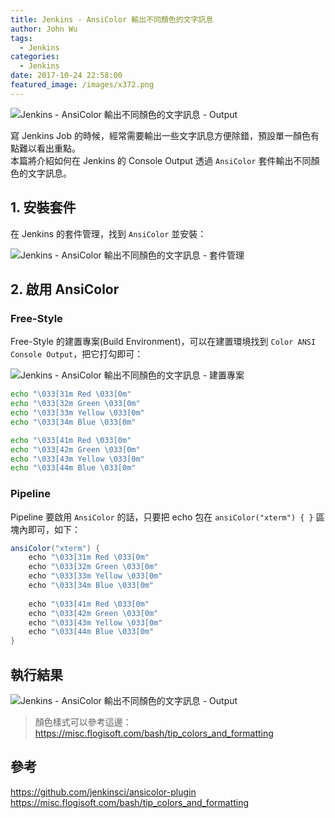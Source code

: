 ```yaml
---
title: Jenkins - AnsiColor 輸出不同顏色的文字訊息
author: John Wu
tags:
  - Jenkins
categories:
  - Jenkins
date: 2017-10-24 22:58:00
featured_image: /images/x372.png
---
```


![Jenkins - AnsiColor 輸出不同顏色的文字訊息 - Output](/images/x372.png)

寫 Jenkins Job 的時候，經常需要輸出一些文字訊息方便除錯，預設單一顏色有點難以看出重點。  
本篇將介紹如何在 Jenkins 的 Console Output 透過 `AnsiColor` 套件輸出不同顏色的文字訊息。

<!-- more -->

## 1. 安裝套件

在 Jenkins 的套件管理，找到 `AnsiColor` 並安裝：  

![Jenkins - AnsiColor 輸出不同顏色的文字訊息 - 套件管理](/images/x371.png)

## 2. 啟用 AnsiColor

### Free-Style

Free-Style 的建置專案(Build Environment)，可以在建置環境找到 `Color ANSI Console Output`，把它打勾即可：  

![Jenkins - AnsiColor 輸出不同顏色的文字訊息 - 建置專案](/images/x373.png)

```sh
echo "\033[31m Red \033[0m"
echo "\033[32m Green \033[0m"
echo "\033[33m Yellow \033[0m"
echo "\033[34m Blue \033[0m"

echo "\033[41m Red \033[0m"
echo "\033[42m Green \033[0m"
echo "\033[43m Yellow \033[0m"
echo "\033[44m Blue \033[0m"
```

### Pipeline

Pipeline 要啟用 `AnsiColor` 的話，只要把 echo 包在 `ansiColor("xterm") { }` 區塊內即可，如下：

```groovy
ansiColor("xterm") {
    echo "\033[31m Red \033[0m"
    echo "\033[32m Green \033[0m"
    echo "\033[33m Yellow \033[0m"
    echo "\033[34m Blue \033[0m"
    
    echo "\033[41m Red \033[0m"
    echo "\033[42m Green \033[0m"
    echo "\033[43m Yellow \033[0m"
    echo "\033[44m Blue \033[0m"
}
```

## 執行結果

![Jenkins - AnsiColor 輸出不同顏色的文字訊息 - Output](/images/x372.png)

> 顏色樣式可以參考這邊：https://misc.flogisoft.com/bash/tip_colors_and_formatting

## 參考

https://github.com/jenkinsci/ansicolor-plugin  
https://misc.flogisoft.com/bash/tip_colors_and_formatting  